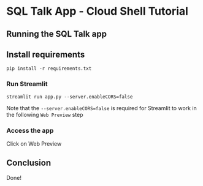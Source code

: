 # SQL Talk App - Cloud Shell Tutorial

## Running the SQL Talk app

## Install requirements

```
pip install -r requirements.txt
```

### Run Streamlit

```
streamlit run app.py --server.enableCORS=false
```

Note that the `--server.enableCORS=false` is required for Streamlit to work in the following `Web Preview` step

### Access the app

Click on Web Preview

## Conclusion

Done!
